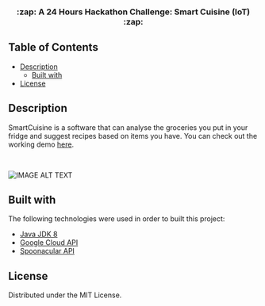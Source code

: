 <p align="center">
  <h3 align="center"> :zap: A 24 Hours Hackathon Challenge: Smart Cuisine (IoT) :zap:</h3>
</p>


## Table of Contents

* [Description](#description)
  * [Built with](#built-with)
* [License](#license)




## Description

SmartCuisine is a software that can analyse the groceries you put in your fridge and suggest recipes based on items you have. You can check out the working demo [here](https://www.youtube.com/watch?v=vM-gL4ocFMM&ab_channel=WillSmith).

</br>

![IMAGE ALT TEXT](http://img.youtube.com/vi/vM-gL4ocFMM/0.jpg)

## Built with

The following technologies were used in order to built this project:
  * [Java JDK 8](https://www.oracle.com/ca-en/java/technologies/javase/javase-jdk8-downloads.html)
  * [Google Cloud API](https://cloud.google.com/apis)
  * [Spoonacular API](https://spoonacular.com/food-api)

## License

Distributed under the MIT License.


